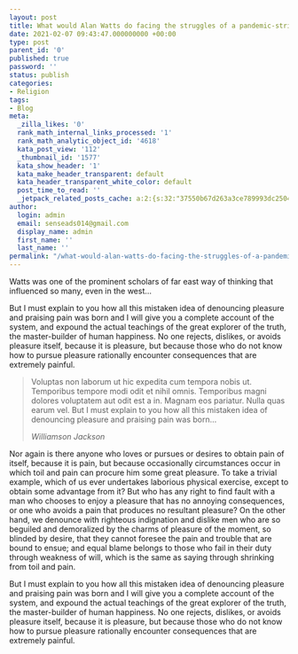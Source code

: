 ```yaml
---
layout: post
title: What would Alan Watts do facing the struggles of a pandemic-stricken world
date: 2021-02-07 09:43:47.000000000 +00:00
type: post
parent_id: '0'
published: true
password: ''
status: publish
categories:
- Religion
tags:
- Blog
meta:
  _zilla_likes: '0'
  rank_math_internal_links_processed: '1'
  rank_math_analytic_object_id: '4618'
  kata_post_view: '112'
  _thumbnail_id: '1577'
  kata_show_header: '1'
  kata_make_header_transparent: default
  kata_header_transparent_white_color: default
  post_time_to_read: ''
  _jetpack_related_posts_cache: a:2:{s:32:"37550b67d263a3ce789993dc25046c5f";a:2:{s:7:"expires";i:1646782056;s:7:"payload";a:6:{i:0;a:1:{s:2:"id";i:779;}i:1;a:1:{s:2:"id";i:778;}i:2;a:1:{s:2:"id";i:44;}i:3;a:1:{s:2:"id";i:56;}i:4;a:1:{s:2:"id";i:776;}i:5;a:1:{s:2:"id";i:781;}}}s:32:"8f6677c9d6b0f903e98ad32ec61f8deb";a:2:{s:7:"expires";i:1646782087;s:7:"payload";a:3:{i:0;a:1:{s:2:"id";i:779;}i:1;a:1:{s:2:"id";i:778;}i:2;a:1:{s:2:"id";i:44;}}}}
author:
  login: admin
  email: senseads014@gmail.com
  display_name: admin
  first_name: ''
  last_name: ''
permalink: "/what-would-alan-watts-do-facing-the-struggles-of-a-pandemic-stricken-world/"
---
```

<p><!-- wp:paragraph --></p>
<p>Watts was one of the prominent scholars of far east way of thinking that influenced so many, even in the west…</p>
<p><!-- /wp:paragraph --></p>
<p><!-- wp:paragraph --></p>
<p>But I must explain to you how all this mistaken idea of denouncing pleasure and praising pain was born and I will give you a complete account of the system, and expound the actual teachings of the great explorer of the truth, the master-builder of human happiness. No one rejects, dislikes, or avoids pleasure itself, because it is pleasure, but because those who do not know how to pursue pleasure rationally encounter consequences that are extremely painful.</p>
<p><!-- /wp:paragraph --></p>
<p><!-- wp:quote --></p>
<blockquote class="wp-block-quote"><p>Voluptas non laborum ut hic expedita cum tempora nobis ut. Temporibus tempore modi odit et nihil omnis. Temporibus magni dolores voluptatem aut odit est a in. Magnam eos pariatur. Nulla quas earum vel. But I must explain to you how all this mistaken idea of denouncing pleasure and praising pain was born…</p>
<p><cite>Williamson Jackson</cite></p></blockquote>
<p><!-- /wp:quote --></p>
<p><!-- wp:paragraph --></p>
<p>Nor again is there anyone who loves or pursues or desires to obtain pain of itself, because it is pain, but because occasionally circumstances occur in which toil and pain can procure him some great pleasure. To take a trivial example, which of us ever undertakes laborious physical exercise, except to obtain some advantage from it? But who has any right to find fault with a man who chooses to enjoy a pleasure that has no annoying consequences, or one who avoids a pain that produces no resultant pleasure? On the other hand, we denounce with righteous indignation and dislike men who are so beguiled and demoralized by the charms of pleasure of the moment, so blinded by desire, that they cannot foresee the pain and trouble that are bound to ensue; and equal blame belongs to those who fail in their duty through weakness of will, which is the same as saying through shrinking from toil and pain.</p>
<p><!-- /wp:paragraph --></p>
<p><!-- wp:paragraph --></p>
<p>But I must explain to you how all this mistaken idea of denouncing pleasure and praising pain was born and I will give you a complete account of the system, and expound the actual teachings of the great explorer of the truth, the master-builder of human happiness. No one rejects, dislikes, or avoids pleasure itself, because it is pleasure, but because those who do not know how to pursue pleasure rationally encounter consequences that are extremely painful.</p>
<p><!-- /wp:paragraph --></p>
